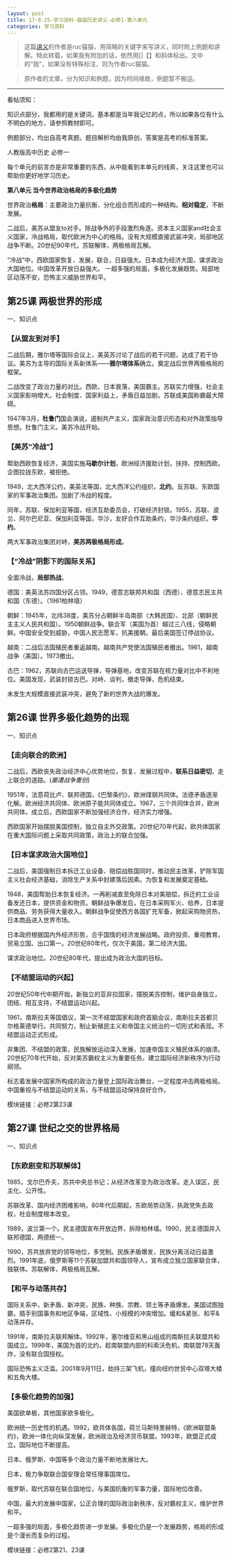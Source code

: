 ```yaml
---
layout: post
title: 17-8-25-学习资料-猫姐历史讲义-必修1-第八单元
categories: 学习资料
---
```

>这篇[讲义](https://tieba.baidu.com/p/3408186486)的作者是ruc猫猫，用简略的关键字来写讲义，同时附上例题和讲解。特此转载，如果我有附加的话，依然用[]【】和斜体标出。文中的“我”，如果没有特殊标注，则为作者ruc猫猫。

>原作者的文章，分为知识和例题，因为时间缘故，例题暂不搬运。

---
看帖须知：

知识点部分，我都用的是关键词，基本都是当年我记忆的点，所以如果各位有什么不明白的地方，请参照教材即可。

例题部分，均出自高考真题。题目解析均由我原创，答案是高考的标准答案。

人教版高中历史 必修一

每个单元的前言亦是非常重要的东西，从中能看到本单元的线索，关注这里也可以帮助你更好地学习历史。

**第八单元 当今世界政治格局的多极化趋势**

世界政治**格局**：主要政治力量抗衡、分化组合而形成的一种结构。**相对稳定**，不断发展。

二战后，美苏从盟友to对手。除战争外的手段激烈角逐。资本主义国家and社会主义国家，冷战格局，取代欧洲为中心的格局。没有大规模直接武装冲突，局部地区战争不断。20世纪90年代，苏联解体，两极格局瓦解。

“冷战”中，西欧国家恢复、发展，联合，日益强大。日本成为经济大国，谋求政治大国地位。中国改革开放日益强大。
一超多强的局面，多极化发展趋势。局部地区动荡不安，恐怖主义威胁世界和平。

## 第25课 两极世界的形成

一、知识点

### 【从盟友到对手】

二战后期，雅尔塔等国际会议上，美英苏讨论了战后的若干问题，达成了若干协议。美苏为主导的国际关系新体系——**雅尔塔体系**确立。奠定战后世界两极格局的框架。

二战改变了政治力量的对比。西欧、日本衰落，美国霸主。苏联实力增强，社会主义国家影响增大。社会制度、国家利益上，矛盾日益加剧，苏联成美国称霸最大障碍。

1947年3月，**杜鲁门**国会演说，遏制共产主义，国家政治意识形态和对外政策指导思想。杜鲁门主义。美苏冷战开始。

### 【美苏“冷战”】

帮助西欧恢复经济，美国实施**马歇尔计划**，欧洲经济援助计划，扶持、控制西欧。企图拉拢东欧，被拒绝。

1949，北大西洋公约，美英法等国，北大西洋公约组织，**北约**。反苏联、东欧国家的军事政治集团。加剧了冷战的程度。

同年，苏联、保加利亚等国，经济互助委员会，打破经济封锁。1955，苏联、波兰、阿尔巴尼亚、保加利亚等国，华沙，友好合作互助条约，华沙条约组织，**华约**。

两大军事政治集团对峙，**美苏两极格局形成**。

### 【“冷战”阴影下的国际关系】

全面冷战，**局部热战**。

德国：美英法苏四国分区占领。1949，德意志联邦共和国（西德）、德意志民主共和国（东德）。（1961柏林墙）

朝鲜：1945年，北纬38度，美苏分占朝鲜半岛南部（大韩民国）、北部（朝鲜民主主义人民共和国）。1950朝鲜战争。联合军（美国为首）越过三八线，侵略朝鲜。中国安全受到威胁，中国人民志愿军，抗美援朝。最后美国签订停战协议。

越南：二战后法国殖民者重返越南。越南共产党使法国殖民者撤出。1961，越南战争（美国）。1973撤出。

古巴：1962，苏联向古巴运送导弹，导弹基地，改变苏联在核力量对比中不利地位。美国发现，武装封锁古巴。对峙、谈判，撤走导弹，危机结束。

未发生大规模直接武装冲突，避免了新的世界大战的爆发。


## 第26课 世界多极化趋势的出现

一、知识点

### 【走向联合的欧洲】

二战后，西欧丧失政治经济中心优势地位，恢复、发展过程中，**联系日益密切**，走上联合的道路。(*屡遭战争重创*)

1951年，法意荷比卢、联邦德国，《巴黎条约》，欧洲煤钢共同体。法德矛盾逐渐化解。欧洲经济共同体、欧洲原子能共同体成立。1967，三个共同体合并，欧洲共同体。成立后，西欧国家不断加强经济合作，经济实力增强。

西欧国家开始摆脱美国控制，独立自主外交政策。20世纪70年代起，欧共体国家在重大国际问题上采取共同政策，政治上的联合加强。

### 【日本谋求政治大国地位】

二战后，美国强制日本拆迁工业设备、赔偿战胜国同时，推动民主改革，铲除军国主义社会经济基础，消除生产关系中封建落后因素。为恢复和发展奠定基础。

1948，美国帮助日本恢复经济。一再削减直至免除日本对美赔偿，拆迁的工业设备发还日本，提供资金和物资。朝鲜战争爆发后，在日本采购军火、给养，日本提供商品、劳务获得大量收入。朝鲜战争促使西方各国扩充军备，掀起采购物资热，日本商品进入世界市场。

日本政府根据国内外经济形势，合乎国情的经济发展战略。政府投资、重视教育。贸易立国、出口第一。20世纪80年代，仅次于美国，第二经济大国。

谋求政治地位。20世纪80年代，提出成为政治大国的目标。

### 【不结盟运动的兴起】

20世纪50年代中期开始，新独立的亚非拉国家，摆脱美苏控制，维护自身独立，团结、相互支持，不结盟运动兴起。

1961，南斯拉夫等国倡议，第一次不结盟国家和政府首脑会议，南斯拉夫首都贝尔格莱德举行。共同努力，制止新殖民主义和帝国主义统治的一切形式和表现。不结盟运动正式形成。

非集团、不结盟的政策，民族解放运动深入发展，加速帝国主义殖民体系的崩溃。20世纪70年代开始，反对美苏霸权主义为重要任务。建立国际经济新秩序为行动纲领。

标志着发展中国家所构成的政治力量登上国际政治舞台，一定程度冲击两极格局。
中国重视与不结盟运动的关系，与不结盟运动保持良好合作。

模块链接：必修2第23课


## 第27课 世纪之交的世界格局

一、知识点

### 【东欧剧变和苏联解体】

1985，戈尔巴乔夫，苏共中央总书记；从经济改革变为政治改革。走入误区，民主化、公开性。

苏联改革、国内经济困难影响，80年代后期起，东欧局势动荡，执政党失去政权，社会制度根本改变。

1989，波兰第一个。民主德国宣布开放边界，拆除柏林墙。1990，民主德国并入联邦德国，两德统一。

1990，苏共放弃党的领导地位，多党制。民族矛盾爆发，民族分离活动日益激烈。1991年底，俄罗斯等11个苏联加盟共和国领导人，宣布成立独立国家联合体，独联体。苏联解体，两极格局瓦解。

### 【和平与动荡共存】

国际关系中，新矛盾、新冲突，民族、种族、宗教、领土等矛盾爆发。美国试图独霸，插手别国事务和地区争端，区域性、小规模的冲突增加。缓和&紧张、和平&动荡并存。

1991年，南斯拉夫联邦解体。1992年，塞尔维亚和黑山组成的南斯拉夫联盟共和国成立。1999年，美国为首的北约，趁南联盟内部的科索沃危机，南联盟78天轰炸，没有联合国授权。

国际恐怖主义泛滥。2001年9月11日，劫持三架飞机，撞向纽约世贸中心双塔大楼和五角大楼。

### 【多极化趋势的加强】

美国欲单极，其他国家欲多极化。

欧洲统一历史性的机遇。1992，欧共体各国，荷兰马斯特里赫特，《欧洲联盟条约》，欧洲一体化向纵深发展，欧洲政治及经济货币联盟。1993年，欧盟正式成立。国际地位不断提高。

日本、俄罗斯、中国等多个政治力量不断地发展壮大。

日本，极力争取联合国安理会常任理事国席位。

俄罗斯，取代苏联在联合国地位，与美国抗衡的军事力量，国际地位改善。

中国，最大的发展中国家，公正合理的国际政治新秩序，反对霸权主义，维护世界和平。

一超多强的局面，多极化趋势进一步发展。多极化仍是一个发展趋势，格局的形成是个漫长而复杂的过程。

模块链接：必修2第21、23课

